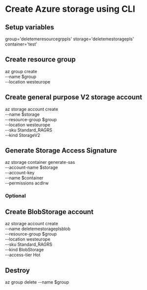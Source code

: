 # Create Azure storage using CLI

## Setup variables

group='deletemeresourcegrppls'
storage='deletemestoragepls'
container='test'

## Create resource group

az group create \
    --name $group \
    --location westeurope

## Create general purpose V2 storage account

az storage account create \
    --name $storage \
    --resource-group $group \
    --location westeurope \
    --sku Standard_RAGRS \
    --kind StorageV2

## Generate Storage Access Signature

az storage container generate-sas \
    --account-name $storage \
    --account-key <Insert key from storage Keys menu> \
    --name $container \
    --permissions acdlrw

### Optional

## Create BlobStorage account

az storage account create \
    --name deletemestorageplsblob \
    --resource-group $group \
    --location westeurope \
    --sku Standard_RAGRS \
    --kind BlobStorage \
    --access-tier Hot

## Destroy

az group delete --name $group
